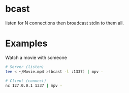 # bcast

listen for N connections then broadcast stdin to them all.

# Examples

Watch a movie with someone

```bash
# Server (listen)
tee < ~/Movie.mp4 >(bcast -l :1337) | mpv -

# Client (connect)
nc 127.0.0.1 1337 | mpv -
```
